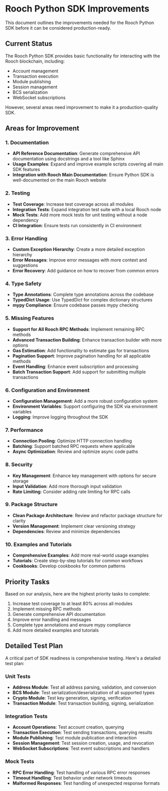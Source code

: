 # Rooch Python SDK Improvements

This document outlines the improvements needed for the Rooch Python SDK before it can be considered production-ready.

## Current Status

The Rooch Python SDK provides basic functionality for interacting with the Rooch blockchain, including:
- Account management
- Transaction execution
- Module publishing
- Session management
- BCS serialization
- WebSocket subscriptions

However, several areas need improvement to make it a production-quality SDK.

## Areas for Improvement

### 1. Documentation

- **API Reference Documentation**: Generate comprehensive API documentation using docstrings and a tool like Sphinx
- **Usage Examples**: Expand and improve example scripts covering all main SDK features
- **Integration with Rooch Main Documentation**: Ensure Python SDK is well-documented on the main Rooch website

### 2. Testing

- **Test Coverage**: Increase test coverage across all modules
- **Integration Tests**: Expand integration test suite with a local Rooch node
- **Mock Tests**: Add more mock tests for unit testing without a node dependency
- **CI Integration**: Ensure tests run consistently in CI environment

### 3. Error Handling

- **Custom Exception Hierarchy**: Create a more detailed exception hierarchy
- **Error Messages**: Improve error messages with more context and suggestions
- **Error Recovery**: Add guidance on how to recover from common errors

### 4. Type Safety

- **Type Annotations**: Complete type annotations across the codebase
- **TypedDict Usage**: Use TypedDict for complex dictionary structures
- **mypy Compliance**: Ensure codebase passes mypy checking

### 5. Missing Features

- **Support for All Rooch RPC Methods**: Implement remaining RPC methods
- **Advanced Transaction Building**: Enhance transaction builder with more options
- **Gas Estimation**: Add functionality to estimate gas for transactions
- **Pagination Support**: Improve pagination handling for all applicable methods
- **Event Handling**: Enhance event subscription and processing
- **Batch Transaction Support**: Add support for submitting multiple transactions

### 6. Configuration and Environment

- **Configuration Management**: Add a more robust configuration system
- **Environment Variables**: Support configuring the SDK via environment variables
- **Logging**: Improve logging throughout the SDK

### 7. Performance

- **Connection Pooling**: Optimize HTTP connection handling
- **Batching**: Support batched RPC requests where applicable
- **Async Optimization**: Review and optimize async code paths

### 8. Security

- **Key Management**: Enhance key management with options for secure storage
- **Input Validation**: Add more thorough input validation
- **Rate Limiting**: Consider adding rate limiting for RPC calls

### 9. Package Structure

- **Clean Package Architecture**: Review and refactor package structure for clarity
- **Version Management**: Implement clear versioning strategy
- **Dependencies**: Review and minimize dependencies

### 10. Examples and Tutorials

- **Comprehensive Examples**: Add more real-world usage examples
- **Tutorials**: Create step-by-step tutorials for common workflows
- **Cookbooks**: Develop cookbooks for common patterns

## Priority Tasks

Based on our analysis, here are the highest priority tasks to complete:

1. Increase test coverage to at least 80% across all modules
2. Implement missing RPC methods
3. Generate comprehensive API documentation
4. Improve error handling and messages
5. Complete type annotations and ensure mypy compliance
6. Add more detailed examples and tutorials

## Detailed Test Plan

A critical part of SDK readiness is comprehensive testing. Here's a detailed test plan:

### Unit Tests

- **Address Module**: Test all address parsing, validation, and conversion
- **BCS Module**: Test serialization/deserialization of all supported types
- **Crypto Module**: Test key generation, signing, verification
- **Transaction Module**: Test transaction building, signing, serialization

### Integration Tests

- **Account Operations**: Test account creation, querying
- **Transaction Execution**: Test sending transactions, querying results
- **Module Publishing**: Test module publication and interaction
- **Session Management**: Test session creation, usage, and revocation
- **WebSocket Subscriptions**: Test event subscriptions and handlers

### Mock Tests

- **RPC Error Handling**: Test handling of various RPC error responses
- **Timeout Handling**: Test behavior under network timeouts
- **Malformed Responses**: Test handling of unexpected response formats
